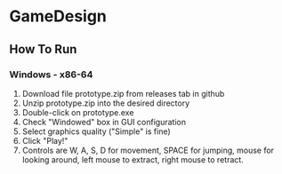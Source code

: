 # GameDesign
	
## How To Run
### Windows - x86-64
1. Download file prototype.zip from releases tab in github
2. Unzip prototype.zip into the desired directory
3. Double-click on prototype.exe
4. Check "Windowed" box in GUI configuration
5. Select graphics quality ("Simple" is fine)
6. Click "Play!"
7. Controls are W, A, S, D for movement, SPACE for jumping, mouse for looking around, left mouse to extract, right mouse to retract.
